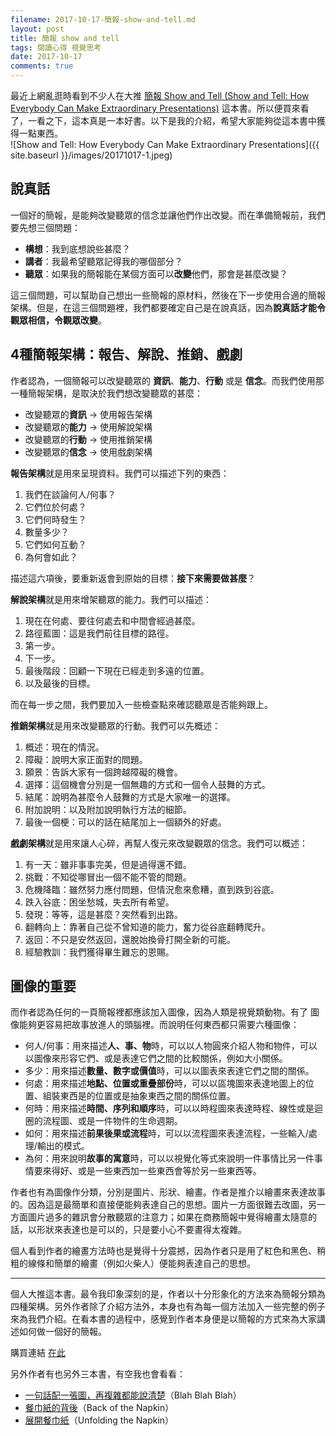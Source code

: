 ```yaml
---
filename: 2017-10-17-簡報-show-and-tell.md
layout: post
title: 簡報 show and tell
tags: 閱讀心得 視覺思考
date: 2017-10-17
comments: true
---
```


最近上網亂逛時看到不少人在大推 [簡報 Show and Tell (Show and Tell: How Everybody Can Make Extraordinary Presentations)](https://affiliate.api.rakuten.com.tw/redirect?nw=tw&site=afl&a=d65d6bbcdc6ad9659e915c1d69a2fae591cafa81dab4014d93000e3163fa586bd375ceb6838c5a08&ar=a747b10f014cf18584f9ee2ca5516854cb91d9c5d6849f5c93000e3163fa586b69315791463a07d2&cs=eea8698c3937852656230d67e367bf81&pr=4797c7006de28fbf&ap=pr%3D4797c7006de28fbf&e=1&url=https%3A%2F%2Fwww.rakuten.com.tw%2Fshop%2Frbook%2Fproduct%2F2014941359453%3Fscid%3Drafp-) 這本書。所以便買來看了，一看之下，這本真是一本好書。以下是我的介紹，希望大家能夠從這本書中獲得一點東西。  
![Show and Tell: How Everybody Can Make Extraordinary Presentations]({{ site.baseurl }}/images/20171017-1.jpeg)

## 說真話
一個好的簡報，是能夠改變聽眾的信念並讓他們作出改變。而在準備簡報前，我們要先想三個問題：

* **構想**：我到底想說些甚麼？
* **講者**：我最希望聽眾記得我的哪個部分？
* **聽眾**：如果我的簡報能在某個方面可以**改變**他們，那會是甚麼改變？

這三個問題，可以幫助自己想出一些簡報的原材料，然後在下一步使用合適的簡報架構。但是，在這三個問題裡，我們都要確定自己是在說真話，因為**說真話才能令觀眾相信，令觀眾改變**。

## 4種簡報架構：報告、解說、推銷、戲劇

作者認為，一個簡報可以改變聽眾的 **資訊**、**能力**、**行動** 或是 **信念**。而我們使用那一種簡報架構，是取決於我們想改變聽眾的甚麼：

* 改變聽眾的**資訊** -> 使用報告架構
* 改變聽眾的**能力** -> 使用解說架構
* 改變聽眾的**行動** -> 使用推銷架構
* 改變聽眾的**信念** -> 使用戲劇架構

**報告架構**就是用來呈現資料。我們可以描述下列的東西：
1. 我們在談論何人/何事？
2. 它們位於何處？
3. 它們何時發生？
4. 數量多少？
5. 它們如何互動？
6. 為何會如此？

描述這六項後，要重新返會到原始的目標：**接下來需要做甚麼**？

**解說架構**就是用來增架聽眾的能力。我們可以描述：
1. 現在在何處、要往何處去和中間會經過甚麼。
2. 路徑藍圖：這是我們前往目標的路徑。
3. 第一步。
4. 下一步。
5. 最後階段：回顧一下現在已經走到多遠的位置。
6. 以及最後的目標。

而在每一步之間，我們要加入一些檢查點來確認聽眾是否能夠跟上。

**推銷架構**就是用來改變聽眾的行動。我們可以先概述：
1. 概述：現在的情況。
2. 障礙：說明大家正面對的問題。
3. 願景：告訴大家有一個跨越障礙的機會。
4. 選擇：這個機會分別是一個無趣的方式和一個令人鼓舞的方式。
5. 結尾：說明為甚麼令人鼓舞的方式是大家唯一的選擇。
6. 附加說明：以及附加說明執行方法的細節。
7. 最後一個梗：可以的話在結尾加上一個額外的好處。

**戲劇架構**就是用來讓人心碎，再幫人復元來改變觀眾的信念。我們可以概述：
1. 有一天：雖非事事完美，但是過得還不錯。
2. 挑戰：不知從哪冒出一個不能不管的問題。
3. 危機降臨：雖然努力應付問題，但情況愈來愈糟，直到跌到谷底。
4. 跌入谷底：困坐愁城，失去所有希望。
5. 發現：等等，這是甚麼？突然看到出路。
6. 翻轉向上：靠著自己從不曾知道的能力，奮力從谷底翻轉爬升。
7. 返回：不只是安然返回，還脫始換骨打開全新的可能。
8. 經驗教訓：我們獲得畢生難忘的恩賜。

## 圖像的重要
而作者認為任何的一頁簡報裡都應該加入圖像，因為人類是視覺類動物。有了
圖像能夠更容易把故事放進人的頭腦裡。而說明任何東西都只需要六種圖像：

* 何人/何事：用來描述**人、事、物**時，可以以人物圓來介紹人物和物件，可以以圖像來形容它們、或是表達它們之間的比較關係，例如大小關係。
* 多少：用來描述**數量、數字或價值**時，可以以圖表來表達它們之間的關係。
* 何處：用來描述**地點、位置或重疊部份**時，可以以區塊圖來表達地圖上的位置、組裝東西是的位置或是抽象東西之間的關係位置。
* 何時：用來描述**時間、序列和順序**時，可以以時程圖來表達時程、線性或是迴圈的流程圖、或是一件物件的生命週期。
* 如何：用來描述**前果後果或流程**時，可以以流程圖來表達流程，一些輸入/處理/輸出的模式。
* 為何：用來說明**故事的寓意**時，可以以視覺化等式來說明一件事情比另一件事情要來得好、或是一些東西加一些東西會等於另一些東西等。

作者也有為圖像作分類，分別是圖片、形狀、繪畫。作者是推介以繪畫來表達故事的。因為這是最簡單和直接便能夠表達自己的思想。圖片一方面很難去改圖，另一方面圖片過多的雜訊會分散聽眾的注意力；如果在商務簡報中覺得繪畫太隨意的話，以形狀來表達也是可以的，只是要小心不要畫得太複雜。

個人看到作者的繪畫方法時也是覺得十分震撼，因為作者只是用了紅色和黑色、稍粗的線條和簡單的繪畫（例如火柴人）便能夠表達自己的思想。

---

個人大推這本書。最令我印象深刻的是，作者以十分形象化的方法來為簡報分類為四種架構。另外作者除了介紹方法外，本身也有為每一個方法加入一些完整的例子來為我們介紹。在看本書的過程中，感覺到作者本身便是以簡報的方式來為大家講述如何做一個好的簡報。

購買連結 [在此](https://affiliate.api.rakuten.com.tw/redirect?nw=tw&site=afl&a=d65d6bbcdc6ad9659e915c1d69a2fae591cafa81dab4014d93000e3163fa586bd375ceb6838c5a08&ar=a747b10f014cf18584f9ee2ca5516854cb91d9c5d6849f5c93000e3163fa586b69315791463a07d2&cs=eea8698c3937852656230d67e367bf81&pr=4797c7006de28fbf&ap=pr%3D4797c7006de28fbf&e=1&url=https%3A%2F%2Fwww.rakuten.com.tw%2Fshop%2Frbook%2Fproduct%2F2014941359453%3Fscid%3Drafp-)

另外作者有也另外三本書，有空我也會看看：
* [一句話配一張圖，再複雜都能說清楚](http://www.books.com.tw/products/0010549901)（Blah Blah Blah）
* [餐巾紙的背後](http://www.books.com.tw/products/0010638040)（Back of the Napkin）
* [展開餐巾紙](http://www.books.com.tw/products/0010549928)（Unfolding the Napkin）

